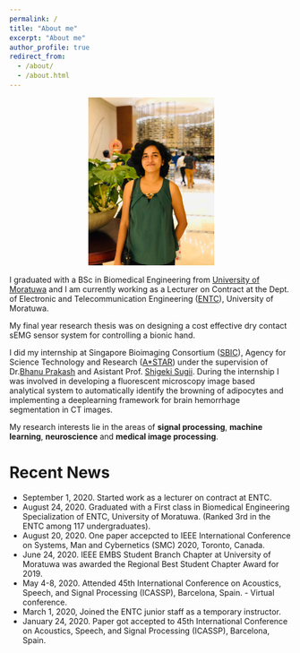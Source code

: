 ```yaml
---
permalink: /
title: "About me"
excerpt: "About me"
author_profile: true
redirect_from: 
  - /about/
  - /about.html
---
```

<p align="center">
  <img src="/images/malsha_profile.jpg" alt="Photo" style="width: 225px;height:300px"/> 
</p>

I graduated with a BSc in Biomedical Engineering from [University of Moratuwa](https://uom.lk/) and I am currently working as a Lecturer on Contract at the Dept. of Electronic and Telecommunication Engineering ([ENTC](http://ent.mrt.ac.lk/web3/)), University of Moratuwa.

My final year research thesis was on designing a cost effective dry contact sEMG sensor system for controlling a bionic hand.

I did my internship at Singapore Bioimaging Consortium ([SBIC](https://www.a-star.edu.sg/sbic)), Agency for Science Technology and Research ([A*STAR](https://www.a-star.edu.sg/)) under the supervision of Dr.[Bhanu Prakash](https://scholar.google.com/citations?user=ZQ3VF_gAAAAJ&hl=en) and Asistant Prof. [Shigeki Sugii](https://www.duke-nus.edu.sg/directory/detail/sugii-shigeki).
During the internship I was involved in developing a fluorescent microscopy image based analytical system to automatically identify the
browning of adipocytes and  implementing a deeplearning framework for brain hemorrhage segmentation in CT images.

My research interests lie in the areas of <b>signal processing</b>, <b>machine learning</b>, <b>neuroscience</b> and <b>medical image processing</b>.


# Recent News
* September 1, 2020. Started work as a lecturer on contract at ENTC.
* August 24, 2020. Graduated with a First class in Biomedical Engineering Specialization of ENTC, University of Moratuwa. (Ranked 3rd in the ENTC among 117 undergraduates).
* August 20, 2020. One paper accepcted to IEEE International Conference on Systems, Man and Cybernetics (SMC) 2020, Toronto, Canada.
* June 24, 2020. IEEE EMBS Student Branch Chapter at University of Moratuwa was awarded the Regional Best Student Chapter Award for 2019.
* May 4-8, 2020. Attended 45th International Conference on Acoustics, Speech, and Signal Processing (ICASSP), Barcelona, Spain. - Virtual conference.
* March 1, 2020, Joined the ENTC junior staff as a temporary instructor.
* January 24, 2020. Paper got accepted to 45th International Conference on Acoustics, Speech, and Signal Processing (ICASSP), Barcelona, Spain.